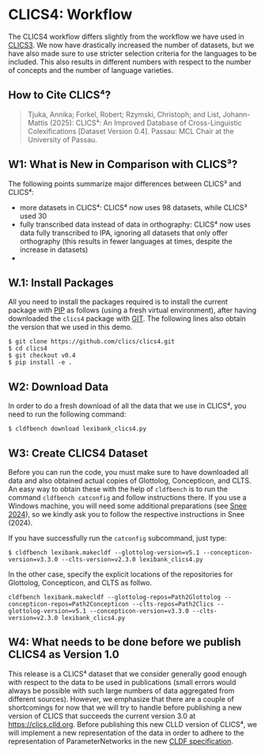 # CLICS4: Workflow

The CLICS4 workflow differs slightly from the workflow we have used in [CLICS3](https://github.com/clics/clics3). We now have drastically increased the number of datasets, but we have also made sure to use stricter selection criteria for the languages to be included. This also results in different numbers with respect to the number of concepts and the number of language varieties. 

## How to Cite CLICS⁴?

> Tjuka, Annika; Forkel, Robert; Rzymski, Christoph; and List, Johann-Mattis (2025): CLICS⁴: An Improved Database of Cross-Linguistic Colexifications [Dataset Version 0.4]. Passau: MCL Chair at the University of Passau.

## W1: What is New in Comparison with CLICS³?

The following points summarize major differences between CLICS³ and CLICS⁴:

- more datasets in CLICS⁴: CLICS⁴ now uses 98 datasets, while CLICS³ used 30
- fully transcribed data instead of data in orthography: CLICS⁴ now uses data fully transcribed to IPA, ignoring all datasets that only offer orthography (this results in fewer languages at times, despite the increase in datasets)
- 


## W.1: Install Packages

All you need to install the packages required is to install the current package with [PIP](https://pypi.org/project/pip) as follows (using a fresh virtual environment), after having downloaded the `clics4` package with [GIT](https://git-scm.com). The following lines also obtain the version that we used in this demo.
```
$ git clone https://github.com/clics/clics4.git
$ cd clics4
$ git checkout v0.4
$ pip install -e .
```

## W2: Download Data

In order to do a fresh download of all the data that we use in CLICS⁴, you need to run the following command:

```
$ cldfbench download lexibank_clics4.py
```

## W3: Create CLICS4 Dataset

Before you can run the code, you must make sure to have downloaded all data and also obtained actual copies of Glottolog, Concepticon, and CLTS. An easy way to obtain these with the help of `cldfbench` is to run the command `cldfbench catconfig` and follow instructions there. If you use a Windows machine, you will need some additional preparations (see [Snee 2024](https://calc.hypotheses.org/7852)), so we kindly ask you to follow the respective instructions in Snee (2024).

If you have successfully run the `catconfig` subcommand, just type:

```
$ cldfbench lexibank.makecldf --glottolog-version=v5.1 --concepticon-version=v3.3.0 --clts-version=v2.3.0 lexibank_clics4.py
```

In the other case, specify the explicit locations of the repositories for Glottolog, Concepticon, and CLTS as follwo.

```
cldfbench lexibank.makecldf --glottolog-repos=Path2Glottolog --concepticon-repos=Path2Concepticon --clts-repos=Path2Clics --glottolog-version=v5.1 --concepticon-version=v3.3.0 --clts-version=v2.3.0 lexibank_clics4.py
```

## W4: What needs to be done before we publish CLICS4 as Version 1.0

This release is a CLICS⁴ dataset that we consider generally good enough with respect to the data to be used in publications (small errors would always be possible with such large numbers of data aggregated from different sources). However, we emphasize that there are a couple of shortcomings for now that we will try to handle before publishing a new version of CLICS that succeeds the current version 3.0 at https://clics.clld.org. Before publishing this new CLLD version of CLICS⁴, we will implement a new representation of the data in order to adhere to the representation of ParameterNetworks in the new [CLDF specification](https://cldf.clld.org).  
